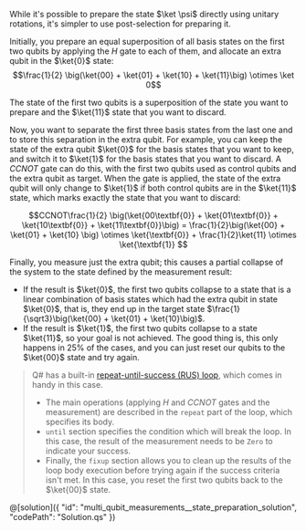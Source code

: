 While it's possible to prepare the state $\ket \psi$ directly using unitary rotations, it's simpler to use post-selection for preparing it.

Initially, you prepare an equal superposition of all basis states on the first two qubits by applying the $H$ gate to each of them, and allocate an extra qubit in the $\ket{0}$ state:
$$\frac{1}{2} \big(\ket{00} + \ket{01} + \ket{10} + \ket{11}\big) \otimes \ket 0$$

The state of the first two qubits is a superposition of the state you want to prepare and the $\ket{11}$ state that you want to discard.

Now, you want to separate the first three basis states from the last one and to store this separation in the extra qubit.
For example, you can keep the state of the extra qubit $\ket{0}$ for the basis states that you want to keep, and switch it to $\ket{1}$ for the basis states that you want to discard.
A $CCNOT$ gate can do this, with the first two qubits used as control qubits and the extra qubit as target.
When the gate is applied, the state of the extra qubit will only change to $\ket{1}$ if both control qubits are in the $\ket{11}$ state, which marks exactly the state that you want to discard:

$$CCNOT\frac{1}{2} \big(\ket{00\textbf{0}} + \ket{01\textbf{0}} + \ket{10\textbf{0}} + \ket{11\textbf{0}}\big) =
\frac{1}{2}\big(\ket{00} + \ket{01} + \ket{10} \big) \otimes \ket{\textbf{0}} + \frac{1}{2}\ket{11} \otimes \ket{\textbf{1}} $$

Finally, you measure just the extra qubit; this causes a partial collapse of the system to the state defined by the measurement result:
* If the result is $\ket{0}$, the first two qubits collapse to a state that is a linear combination of basis states which had the extra qubit in state $\ket{0}$, that is, they end up in the target state $\frac{1}{\sqrt3}\big(\ket{00} + \ket{01} + \ket{10}\big)$.
* If the result is $\ket{1}$, the first two qubits collapse to a state $\ket{11}$, so your goal is not achieved. The good thing is, this only happens in 25% of the cases, and you can just reset our qubits to the $\ket{00}$ state and try again.

> Q# has a built-in <a href="https://learn.microsoft.com/azure/quantum/user-guide/language/expressions/conditionalloops#repeat-expression" target="_blank">repeat-until-success (RUS) loop</a>, which comes in handy in this case.
> * The main operations (applying $H$ and $CCNOT$ gates and the measurement) are described in the `repeat` part of the loop, which specifies its body.  
> * `until` section specifies the condition which will break the loop. In this case, the result of the measurement needs to be `Zero` to indicate your success.  
> * Finally, the `fixup` section allows you to clean up the results of the loop body execution before trying again if the success criteria isn't met. In this case, you reset the first two qubits back to the $\ket{00}$ state.

@[solution]({
    "id": "multi_qubit_measurements__state_preparation_solution",
    "codePath": "Solution.qs"
})
